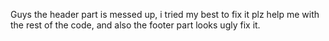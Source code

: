 Guys the header part is messed up, i tried my best to fix it plz help me with the rest of the code, 
and also the footer part looks ugly fix it.
